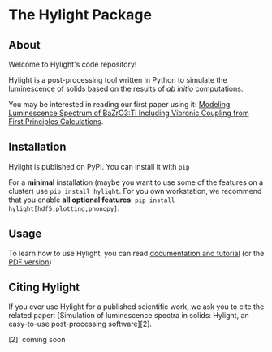 # The Hylight Package

## About

Welcome to Hylight's code repository!

Hylight is a post-processing tool written in Python to simulate the
luminescence of solids based on the results of *ab initio* computations.

You may be interested in reading our first paper using it:
[Modeling Luminescence Spectrum of BaZrO3:Ti Including Vibronic Coupling from First Principles Calculations][1].

## Installation

Hylight is published on PyPI. You can install it with `pip`

For a **minimal** installation (maybe you want to use some of the features on a cluster) use `pip install hylight`.
For you own workstation, we recommend that you enable **all optional features**: `pip install hylight[hdf5,plotting,phonopy]`.

## Usage

To learn how to use Hylight, you can read [documentation and tutorial](https://hylight.github.io/) (or the [PDF version](./public/latex/hylight.pdf))

## Citing Hylight

If you ever use Hylight for a published scientific work, we ask you to cite the related paper:
[Simulation of luminescence spectra in solids: Hylight, an easy-to-use post-processing software][2].

[1]: https://www.doi.org/10.1021/acs.jctc.2c00949
[2]: coming soon
